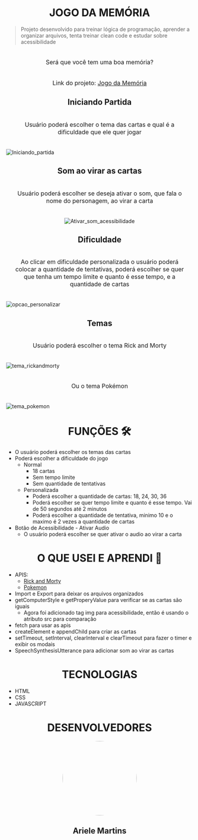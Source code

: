 <h1 align="center">JOGO DA MEMÓRIA</h1>

> Projeto desenvolvido para treinar lógica de programação, aprender a organizar arquivos, tenta treinar clean code e estudar sobre acessibilidade

<p align="center" style="padding:20px; font-size:16px">Será que você tem uma boa memória?</p>
<p align="center" style="font-size:16px">Link do projeto: <a href="https://arielemartins.github.io/exercicios_js/jogo_da_memoria/" target="_blank">Jogo da Memória</a></p>



<h2 align="center">Iniciando Partida</h2>
<p align="center" style="padding:20px; font-size:16px">Usuário poderá escolher o tema das cartas e qual é a dificuldade que ele quer jogar</p>

![Iniciando_partida](https://user-images.githubusercontent.com/83427685/204045160-a99eaeef-6786-49ca-b6b8-9b31e14153db.png)

<h2 align="center">Som ao virar as cartas</h2>
<p align="center" style="padding:20px; font-size:16px">Usuário poderá escolher se deseja ativar o som, que fala o nome do personagem, ao virar a carta</p>

<div align="center">

![Ativar_som_acessibilidade](https://user-images.githubusercontent.com/83427685/204047672-d824cb85-847f-4bf0-99fc-54ba0e3ee7c8.png)

</div>



<h2 align="center">Dificuldade</h2>
<p align="center" style="padding:20px; font-size:16px">Ao clicar em dificuldade personalizada o usuário poderá colocar a quantidade de tentativas, poderá escolher se quer que tenha um tempo limite e quanto é esse tempo, e a quantidade de cartas</p>

![opcao_personalizar](https://user-images.githubusercontent.com/83427685/203429134-a0fd8e59-e1da-4c30-8276-a574e119cf55.png)

<h2 align="center">Temas</h2>
<p align="center" style="padding:20px; font-size:16px">Usuário poderá escolher o tema Rick and Morty</p>

![tema_rickandmorty](https://user-images.githubusercontent.com/83427685/203429141-cd871af3-21b0-466c-813e-636e110ea766.png)

<p align="center" style="padding:20px; font-size:16px">Ou o tema Pokémon</p>

![tema_pokemon](https://user-images.githubusercontent.com/83427685/203429138-05ce25d7-d373-4f92-8ccb-26b708a4f655.png)

<h1 align="center">FUNÇÕES 🛠 </h1>

- O usuário poderá escolher os temas das cartas
- Poderá escolher a dificuldade do jogo
    - Normal
        - 18 cartas
        - Sem tempo limite
        - Sem quantidade de tentativas
    - Personalizada
        - Poderá escolher a quantidade de cartas: 18, 24, 30, 36
        - Poderá escolher se quer tempo limite e quanto é esse tempo. Vai de 50 segundos até 2 minutos
        - Poderá escolher a quantidade de tentativa, minimo 10 e o maximo é 2 vezes a quantidade de cartas
- Botão de Acessibilidade - Ativar Audio
    - O usuário poderá escolher se quer ativar o audio ao virar a carta

<h1 align="center">O QUE USEI E APRENDI 📖</h1>

- APIS:
    - [Rick and Morty](https://rickandmortyapi.com/documentation/#get-all-characters)
    - [Pokemon](https://pokeapi.co/)
- Import e Export para deixar os arquivos organizados
- getComputerStyle e getProperyValue para verificar se as cartas são iguais
    - Agora foi adicionado tag img para acessibilidade, então é usando o atributo src para comparação
- fetch para usar as apis
- createElement e appendChild para criar as cartas
- setTimeout, setInterval, clearInterval e clearTimeout para fazer o timer e exibir os modais
- SpeechSynthesisUtterance para adicionar som ao virar as cartas

<h1 align="center">TECNOLOGIAS</h1>

- HTML
- CSS
- JAVASCRIPT

<h1 align="center">DESENVOLVEDORES</h1>
<div align="center">
    <img style="border-radius: 50%" height="200em" src="https://github.com/ArieleMartins.png">
    <h2 >Ariele Martins</h2>
</div>